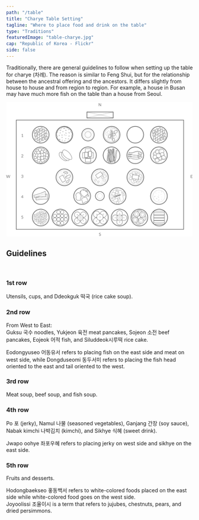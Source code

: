 ```yaml
---
path: "/table"
title: "Charye Table Setting"
tagline: "Where to place food and drink on the table"
type: "Traditions"
featuredImage: "table-charye.jpg"
cap: "Republic of Korea - Flickr"
side: false
---
```


<p>
Traditionally, there are general guidelines to follow when setting up the table for charye (차례). The reason is similar to Feng Shui, but for the relationship between the ancestral offering and the ancestors. It differs slightly from house to house and from region to region. For example, a house in Busan may have much more fish on the table than a house from Seoul.
</p>


![Table](table.png)
<h2 class="blog-header--2">Guidelines</h2></br>
<h3 class="blog-header--3">1st row</h3>
<p>Utensils, cups, and Ddeokguk 떡국 (rice cake soup).</p>
<h3 class="blog-header--3">2nd row</h3>
<p>From West to East:</br>
 Guksu 국수 noodles, Yukjeon 육전 meat pancakes, Sojeon 소전 beef pancakes, Eojeok 어적 fish, and Siluddeok시루떡 rice cake.</p> 
 <p>Eodongyuseo 어동유서 refers to placing fish on the east side and meat on west side, while Dongduseomi 동두서미 refers to placing the fish head oriented to the east and tail oriented to the west.</p>
<h3 class="blog-header--3">3rd row</h3>
<p>Meat soup, beef soup, and fish soup.</p>
<h3 class="blog-header--3">4th row</h3>
<p>Po 포 (jerky), Namul 나물 (seasoned vegetables), Ganjang 간장 (soy sauce), Nabak kimchi 나박김치 (kimchi), and Sikhye 식혜 (sweet drink).</p>
<p>Jwapo oohye 좌포우혜 refers to placing jerky on west side and sikhye on the east side.</p>
<h3 class="blog-header--3">5th row</h3>
<p>Fruits and desserts.</p> 
<p>Hodongbaekseo 홓동백서 refers to white-colored foods placed on the east side while white-colored food goes on the west side.</br>Joyoolissi 조율이시 is a term that refers to jujubes, chestnuts, pears, and dried persimmons.</p>